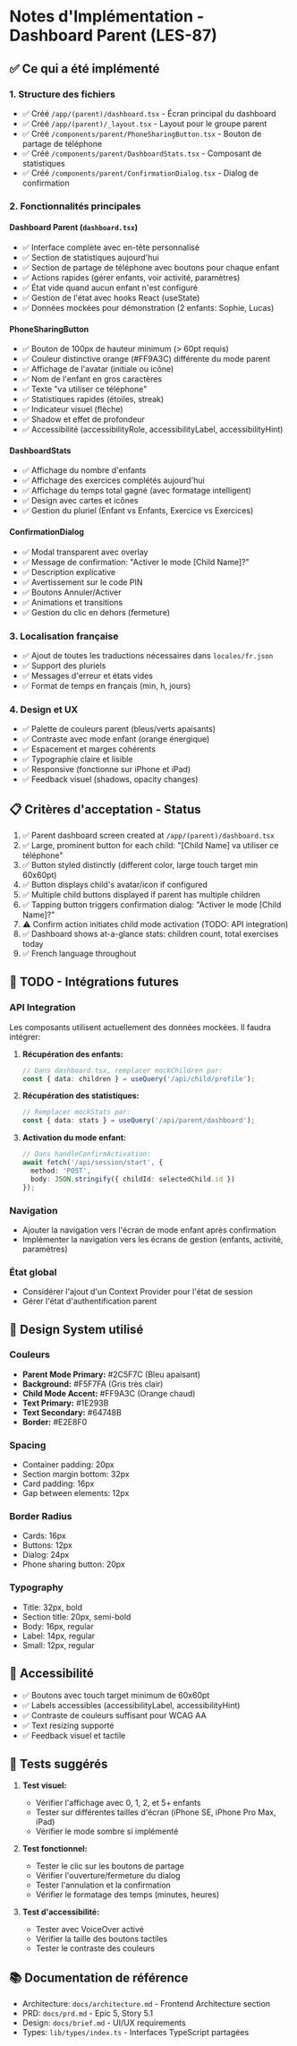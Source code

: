 # Notes d'Implémentation - Dashboard Parent (LES-87)

## ✅ Ce qui a été implémenté

### 1. Structure des fichiers
- ✅ Créé `/app/(parent)/dashboard.tsx` - Écran principal du dashboard
- ✅ Créé `/app/(parent)/_layout.tsx` - Layout pour le groupe parent
- ✅ Créé `/components/parent/PhoneSharingButton.tsx` - Bouton de partage de téléphone
- ✅ Créé `/components/parent/DashboardStats.tsx` - Composant de statistiques
- ✅ Créé `/components/parent/ConfirmationDialog.tsx` - Dialog de confirmation

### 2. Fonctionnalités principales

#### Dashboard Parent (`dashboard.tsx`)
- ✅ Interface complète avec en-tête personnalisé
- ✅ Section de statistiques aujourd'hui
- ✅ Section de partage de téléphone avec boutons pour chaque enfant
- ✅ Actions rapides (gérer enfants, voir activité, paramètres)
- ✅ État vide quand aucun enfant n'est configuré
- ✅ Gestion de l'état avec hooks React (useState)
- ✅ Données mockées pour démonstration (2 enfants: Sophie, Lucas)

#### PhoneSharingButton
- ✅ Bouton de 100px de hauteur minimum (> 60pt requis)
- ✅ Couleur distinctive orange (#FF9A3C) différente du mode parent
- ✅ Affichage de l'avatar (initiale ou icône)
- ✅ Nom de l'enfant en gros caractères
- ✅ Texte "va utiliser ce téléphone"
- ✅ Statistiques rapides (étoiles, streak)
- ✅ Indicateur visuel (flèche)
- ✅ Shadow et effet de profondeur
- ✅ Accessibilité (accessibilityRole, accessibilityLabel, accessibilityHint)

#### DashboardStats
- ✅ Affichage du nombre d'enfants
- ✅ Affichage des exercices complétés aujourd'hui
- ✅ Affichage du temps total gagné (avec formatage intelligent)
- ✅ Design avec cartes et icônes
- ✅ Gestion du pluriel (Enfant vs Enfants, Exercice vs Exercices)

#### ConfirmationDialog
- ✅ Modal transparent avec overlay
- ✅ Message de confirmation: "Activer le mode [Child Name]?"
- ✅ Description explicative
- ✅ Avertissement sur le code PIN
- ✅ Boutons Annuler/Activer
- ✅ Animations et transitions
- ✅ Gestion du clic en dehors (fermeture)

### 3. Localisation française
- ✅ Ajout de toutes les traductions nécessaires dans `locales/fr.json`
- ✅ Support des pluriels
- ✅ Messages d'erreur et états vides
- ✅ Format de temps en français (min, h, jours)

### 4. Design et UX
- ✅ Palette de couleurs parent (bleus/verts apaisants)
- ✅ Contraste avec mode enfant (orange énergique)
- ✅ Espacement et marges cohérents
- ✅ Typographie claire et lisible
- ✅ Responsive (fonctionne sur iPhone et iPad)
- ✅ Feedback visuel (shadows, opacity changes)

## 📋 Critères d'acceptation - Status

1. ✅ Parent dashboard screen created at `/app/(parent)/dashboard.tsx`
2. ✅ Large, prominent button for each child: "[Child Name] va utiliser ce téléphone"
3. ✅ Button styled distinctly (different color, large touch target min 60x60pt)
4. ✅ Button displays child's avatar/icon if configured
5. ✅ Multiple child buttons displayed if parent has multiple children
6. ✅ Tapping button triggers confirmation dialog: "Activer le mode [Child Name]?"
7. ⚠️ Confirm action initiates child mode activation (TODO: API integration)
8. ✅ Dashboard shows at-a-glance stats: children count, total exercises today
9. ✅ French language throughout

## 🔧 TODO - Intégrations futures

### API Integration
Les composants utilisent actuellement des données mockées. Il faudra intégrer:

1. **Récupération des enfants:**
   ```typescript
   // Dans dashboard.tsx, remplacer mockChildren par:
   const { data: children } = useQuery('/api/child/profile');
   ```

2. **Récupération des statistiques:**
   ```typescript
   // Remplacer mockStats par:
   const { data: stats } = useQuery('/api/parent/dashboard');
   ```

3. **Activation du mode enfant:**
   ```typescript
   // Dans handleConfirmActivation:
   await fetch('/api/session/start', {
     method: 'POST',
     body: JSON.stringify({ childId: selectedChild.id })
   });
   ```

### Navigation
- Ajouter la navigation vers l'écran de mode enfant après confirmation
- Implémenter la navigation vers les écrans de gestion (enfants, activité, paramètres)

### État global
- Considérer l'ajout d'un Context Provider pour l'état de session
- Gérer l'état d'authentification parent

## 🎨 Design System utilisé

### Couleurs
- **Parent Mode Primary:** #2C5F7C (Bleu apaisant)
- **Background:** #F5F7FA (Gris très clair)
- **Child Mode Accent:** #FF9A3C (Orange chaud)
- **Text Primary:** #1E293B
- **Text Secondary:** #64748B
- **Border:** #E2E8F0

### Spacing
- Container padding: 20px
- Section margin bottom: 32px
- Card padding: 16px
- Gap between elements: 12px

### Border Radius
- Cards: 16px
- Buttons: 12px
- Dialog: 24px
- Phone sharing button: 20px

### Typography
- Title: 32px, bold
- Section title: 20px, semi-bold
- Body: 16px, regular
- Label: 14px, regular
- Small: 12px, regular

## 📱 Accessibilité

- ✅ Boutons avec touch target minimum de 60x60pt
- ✅ Labels accessibles (accessibilityLabel, accessibilityHint)
- ✅ Contraste de couleurs suffisant pour WCAG AA
- ✅ Text resizing supporté
- ✅ Feedback visuel et tactile

## 🧪 Tests suggérés

1. **Test visuel:**
   - Vérifier l'affichage avec 0, 1, 2, et 5+ enfants
   - Tester sur différentes tailles d'écran (iPhone SE, iPhone Pro Max, iPad)
   - Vérifier le mode sombre si implémenté

2. **Test fonctionnel:**
   - Tester le clic sur les boutons de partage
   - Vérifier l'ouverture/fermeture du dialog
   - Tester l'annulation et la confirmation
   - Vérifier le formatage des temps (minutes, heures)

3. **Test d'accessibilité:**
   - Tester avec VoiceOver activé
   - Vérifier la taille des boutons tactiles
   - Tester le contraste des couleurs

## 📚 Documentation de référence

- Architecture: `docs/architecture.md` - Frontend Architecture section
- PRD: `docs/prd.md` - Epic 5, Story 5.1
- Design: `docs/brief.md` - UI/UX requirements
- Types: `lib/types/index.ts` - Interfaces TypeScript partagées